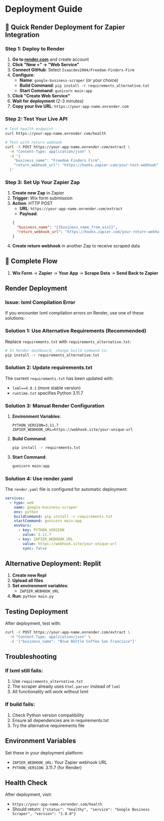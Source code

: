 # Deployment Guide

## 🚀 **Quick Render Deployment for Zapier Integration**

### **Step 1: Deploy to Render**
1. **Go to [render.com](https://render.com)** and create account
2. **Click "New +" → "Web Service"**
3. **Connect GitHub**: Select `Isaacdev2004/Freedom-Finders-Firm`
4. **Configure**:
   - **Name**: `google-business-scraper` (or your choice)
   - **Build Command**: `pip install -r requirements_alternative.txt`
   - **Start Command**: `gunicorn main:app`
5. **Click "Create Web Service"**
6. **Wait for deployment** (2-3 minutes)
7. **Copy your live URL**: `https://your-app-name.onrender.com`

### **Step 2: Test Your Live API**
```bash
# Test health endpoint
curl https://your-app-name.onrender.com/health

# Test with return webhook
curl -X POST https://your-app-name.onrender.com/extract \
  -H "Content-Type: application/json" \
  -d '{
    "business_name": "Freedom Finders Firm",
    "return_webhook_url": "https://hooks.zapier.com/your-test-webhook"
  }'
```

### **Step 3: Set Up Your Zapier Zap**
1. **Create new Zap** in Zapier
2. **Trigger**: Wix form submission
3. **Action**: HTTP POST
   - **URL**: `https://your-app-name.onrender.com/extract`
   - **Payload**:
   ```json
   {
     "business_name": "{{business_name_from_wix}}",
     "return_webhook_url": "https://hooks.zapier.com/your-return-webhook"
   }
   ```
4. **Create return webhook** in another Zap to receive scraped data

## 🔄 **Complete Flow**
1. **Wix Form** → **Zapier** → **Your App** → **Scrape Data** → **Send Back to Zapier**

## Render Deployment

### Issue: lxml Compilation Error

If you encounter lxml compilation errors on Render, use one of these solutions:

### Solution 1: Use Alternative Requirements (Recommended)

Replace `requirements.txt` with `requirements_alternative.txt`:

```bash
# In Render dashboard, change build command to:
pip install -r requirements_alternative.txt
```

### Solution 2: Update requirements.txt

The current `requirements.txt` has been updated with:
- `lxml==4.9.1` (more stable version)
- `runtime.txt` specifies Python 3.11.7

### Solution 3: Manual Render Configuration

1. **Environment Variables**:
   ```
   PYTHON_VERSION=3.11.7
   ZAPIER_WEBHOOK_URL=https://webhook.site/your-unique-url
   ```

2. **Build Command**:
   ```bash
   pip install -r requirements.txt
   ```

3. **Start Command**:
   ```bash
   gunicorn main:app
   ```

### Solution 4: Use render.yaml

The `render.yaml` file is configured for automatic deployment:

```yaml
services:
  - type: web
    name: google-business-scraper
    env: python
    buildCommand: pip install -r requirements.txt
    startCommand: gunicorn main:app
    envVars:
      - key: PYTHON_VERSION
        value: 3.11.7
      - key: ZAPIER_WEBHOOK_URL
        value: https://webhook.site/your-unique-url
        sync: false
```

## Alternative Deployment: Replit

1. **Create new Repl**
2. **Upload all files**
3. **Set environment variables**:
   - `ZAPIER_WEBHOOK_URL`
4. **Run**: `python main.py`

## Testing Deployment

After deployment, test with:

```bash
curl -X POST https://your-app-name.onrender.com/extract \
  -H "Content-Type: application/json" \
  -d '{"business_name": "Blue Bottle Coffee San Francisco"}'
```

## Troubleshooting

### If lxml still fails:
1. Use `requirements_alternative.txt`
2. The scraper already uses `html.parser` instead of `lxml`
3. All functionality will work without lxml

### If build fails:
1. Check Python version compatibility
2. Ensure all dependencies are in requirements.txt
3. Try the alternative requirements file

## Environment Variables

Set these in your deployment platform:

- `ZAPIER_WEBHOOK_URL`: Your Zapier webhook URL
- `PYTHON_VERSION`: 3.11.7 (for Render)

## Health Check

After deployment, visit:
- `https://your-app-name.onrender.com/health`
- Should return: `{"status": "healthy", "service": "Google Business Scraper", "version": "1.0.0"}` 